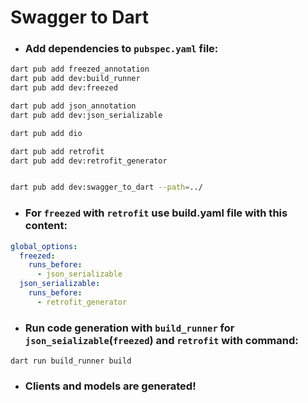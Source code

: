 # Swagger to Dart

- ### Add dependencies to `pubspec.yaml` file:
```sh
dart pub add freezed_annotation
dart pub add dev:build_runner
dart pub add dev:freezed

dart pub add json_annotation
dart pub add dev:json_serializable

dart pub add dio

dart pub add retrofit
dart pub add dev:retrofit_generator


dart pub add dev:swagger_to_dart --path=../
```


- ### For `freezed` with `retrofit` use build.yaml file with this content:
```yaml
global_options:
  freezed:
    runs_before:
      - json_serializable
  json_serializable:
    runs_before:
      - retrofit_generator
```

- ### Run code generation with `build_runner` for `json_seializable`(`freezed`) and `retrofit` with command:
```shell
dart run build_runner build
```
- ### Clients and models are generated!
